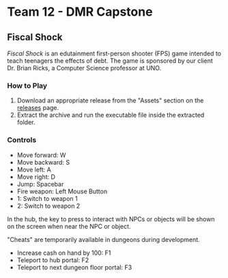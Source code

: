 # Team 12 - DMR Capstone

## Fiscal Shock
*Fiscal Shock* is an edutainment first-person shooter (FPS) game intended to teach teenagers the effects of debt. The game is sponsored by our client Dr. Brian Ricks, a Computer Science professor at UNO.

### How to Play
1. Download an appropriate release from the "Assets" section on the [releases](https://github.com/yhbautista/dmr-capstone/releases) page.
2. Extract the archive and run the executable file inside the extracted folder.

### Controls
- Move forward: W
- Move backward: S
- Move left: A
- Move right: D
- Jump: Spacebar
- Fire weapon: Left Mouse Button
- 1: Switch to weapon 1
- 2: Switch to weapon 2

In the hub, the key to press to interact with NPCs or objects will be shown on the screen when near the NPC or object.

"Cheats" are temporarily available in dungeons during development.
- Increase cash on hand by 100: F1
- Teleport to hub portal: F2
- Teleport to next dungeon floor portal: F3